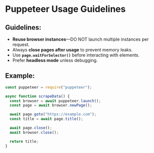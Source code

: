 # Puppeteer Usage Guidelines

## Guidelines:
- **Reuse browser instances**—DO NOT launch multiple instances per request.
- Always **close pages after usage** to prevent memory leaks.
- Use **`page.waitForSelector()`** before interacting with elements.
- Prefer **headless mode** unless debugging.

## Example:
```ts
const puppeteer = require("puppeteer");

async function scrapeData() {
  const browser = await puppeteer.launch();
  const page = await browser.newPage();

  await page.goto("https://example.com");
  const title = await page.title();

  await page.close();
  await browser.close();

  return title;
}
```
